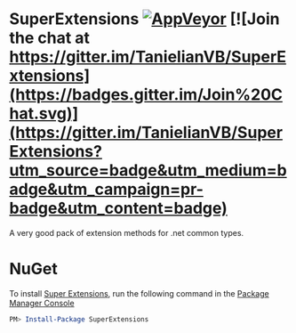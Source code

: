 # SuperExtensions [![AppVeyor](https://ci.appveyor.com/api/projects/status/github/TanielianVB/SuperExtensions?svg=true)](https://ci.appveyor.com/project/TanielianVB/superextensions) [![Join the chat at https://gitter.im/TanielianVB/SuperExtensions](https://badges.gitter.im/Join%20Chat.svg)](https://gitter.im/TanielianVB/SuperExtensions?utm_source=badge&utm_medium=badge&utm_campaign=pr-badge&utm_content=badge)
A very good pack of extension methods for .net common types.

# NuGet
To install [Super Extensions](https://www.nuget.org/packages/SuperExtensions/), run the following command in the [Package Manager Console](http://docs.nuget.org/consume/package-manager-console)

```PowerShell
PM> Install-Package SuperExtensions
```
